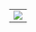 <div class="stats">
  <table cellpadding="0" cellspacing="0">
    <tr>
      <td>
        <img src="https://github-readme-stats.vercel.app/api?username=Tialo&&show_icons=true&count_private=true&hide_border=true&&theme=github_dark_dimmed">
      </td>
    </tr>
  </table>
</div>
